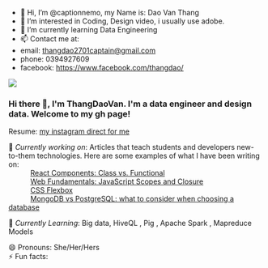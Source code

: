 - 👋 Hi, I’m @captionnemo, my Name is: Dao Van Thang
- 👀 I’m interested in Coding, Design video, i usually use adobe.
- 🌱 I’m currently learning Data Engineering
- 📫 Contact me at: 
-  email: thangdao2701captain@gmail.com
-  phone: 0394927609
-  facebook: https://www.facebook.com/thangdao/

<!---
captionnemo/captionnemo is a ✨ special ✨ repository because its `README.md` (this file) appears on your GitHub profile.
You can click the Preview link to take a look at your changes.
--->
<img src="Untitled-1.png"/>
 
### Hi there 👋, I'm ThangDaoVan. I'm a data engineer and design data. Welcome to my gh page! <br>
 
Resume:  [my instagram direct for me](https://www.instagram.com/thawngs.dao/) 
 
🔭 *Currently working on*:  Articles that teach students and developers new-to-them technologies. Here are some examples of what I have been writing on: <br>
&nbsp;&nbsp;&nbsp;&nbsp;&nbsp;&nbsp;&nbsp;&nbsp;&nbsp;&nbsp; [React Components: Class vs. Functional](https://careerkarma.com/blog/react-components/)<br>
&nbsp;&nbsp;&nbsp;&nbsp;&nbsp;&nbsp;&nbsp;&nbsp;&nbsp;&nbsp; [Web Fundamentals: JavaScript Scopes and Closure](https://careerkarma.com/blog/javascript-closure/)<br>
&nbsp;&nbsp;&nbsp;&nbsp;&nbsp;&nbsp;&nbsp;&nbsp;&nbsp;&nbsp; [CSS Flexbox](https://careerkarma.com/blog/css-flexbox/)<br>
&nbsp;&nbsp;&nbsp;&nbsp;&nbsp;&nbsp;&nbsp;&nbsp;&nbsp;&nbsp; [MongoDB vs PostgreSQL: what to consider when choosing a database](https://www.educative.io/blog/mongodb-versus-postgresql-databases)<br>
 
🌱 *Currently Learning*: Big data, HiveQL , Pig , Apache Spark , Mapreduce Models<br>

 
😄 Pronouns: She/Her/Hers <br>
⚡ Fun facts:<br>

 
<!--
**ckopecky/ckopecky** is a ✨ _special_ ✨ repository because its `README.md` (this file) appears on your GitHub profile.
 
